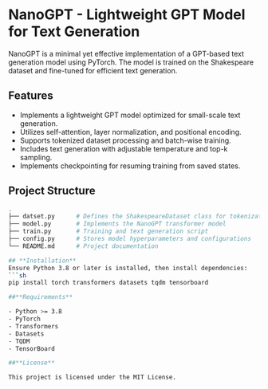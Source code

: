 # **NanoGPT - Lightweight GPT Model for Text Generation**  

NanoGPT is a minimal yet effective implementation of a GPT-based text generation model using PyTorch. The model is trained on the Shakespeare dataset and fine-tuned for efficient text generation.  

## **Features**  
- Implements a lightweight GPT model optimized for small-scale text generation.  
- Utilizes self-attention, layer normalization, and positional encoding.  
- Supports tokenized dataset processing and batch-wise training.  
- Includes text generation with adjustable temperature and top-k sampling.  
- Implements checkpointing for resuming training from saved states.  

## **Project Structure**  
```sh
.
├── datset.py      # Defines the ShakespeareDataset class for tokenization and data loading
├── model.py       # Implements the NanoGPT transformer model
├── train.py       # Training and text generation script
├── config.py      # Stores model hyperparameters and configurations
└── README.md      # Project documentation

## **Installation**  
Ensure Python 3.8 or later is installed, then install dependencies:  
```sh
pip install torch transformers datasets tqdm tensorboard

##**Requirements**

- Python >= 3.8  
- PyTorch  
- Transformers  
- Datasets  
- TQDM  
- TensorBoard

##**License**

This project is licensed under the MIT License.
